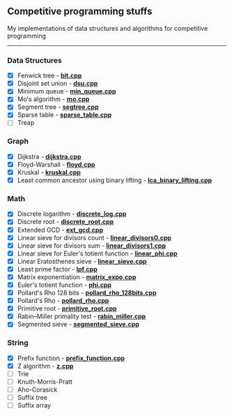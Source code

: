 ## Competitive programming stuffs
My implementations of data structures and algorithms for competitive programming

---

### Data Structures 
+ [x] Fenwick tree - [**bit.cpp**](data_structure/bit.cpp)
+ [x] Disjoint set union - [**dsu.cpp**](data_structure/dsu.cpp)
+ [x] Minimum queue - [**min_queue.cpp**](data_structure/min_queue.cpp)
+ [x] Mo's algorithm - [**mo.cpp**](data_structure/mo.cpp)
+ [x] Segment tree - [**segtree.cpp**](data_structure/segtree.cpp)
+ [x] Sparse table - [**sparse_table.cpp**](data_structure/sparse_table.cpp)
+ [ ] Treap

### Graph
+ [x] Dijkstra - [**dijkstra.cpp**](graph/dijkstra.cpp)
+ [x] Floyd-Warshall - [**floyd.cpp**](graph/floyd.cpp)
+ [x] Kruskal - [**kruskal.cpp**](graph/kruskal.cpp)
+ [x] Least common ancestor using binary lifting - [**lca_binary_lifting.cpp**](graph/lca_binary_lifting.cpp)

### Math
+ [x] Discrete logarithm - [**discrete_log.cpp**](math/discrete_log.cpp)
+ [x] Discrete root - [**discrete_root.cpp**](math/discrete_root.cpp)
+ [x] Extended GCD - [**ext_gcd.cpp**](math/ext_gcd.cpp)
+ [x] Linear sieve for divisors count - [**linear_divisors0.cpp**](math/linear_divisors0.cpp)
+ [x] Linear sieve for divisors sum - [**linear_divisors1.cpp**](math/linear_divisors1.cpp)
+ [x] Linear sieve for Euler's totient function - [**linear_phi.cpp**](math/linear_phi.cpp)
+ [x] Linear Eratosthenes sieve - [**linear_sieve.cpp**](math/linear_sieve.cpp)
+ [x] Least prime factor - [**lpf.cpp**](math/lpf.cpp)
+ [x] Matrix exponentiation - [**matrix_expo.cpp**](math/matrix_expo.cpp)
+ [x] Euler's totient function - [**phi.cpp**](math/phi.cpp)
+ [x] Pollard's Rho 128 bits - [**pollard_rho_128bits.cpp**](math/pollard_rho_128bits.cpp)
+ [x] Pollard's Rho - [**pollard_rho.cpp**](math/pollard_rho.cpp)
+ [x] Primitive root - [**primitive_root.cpp**](math/primitive_root.cpp)
+ [x] Rabin–Miller primality test - [**rabin_miller.cpp**](math/rabin_miller.cpp)
+ [x] Segmented sieve - [**segmented_sieve.cpp**](math/segmented_sieve.cpp)

### String
+ [x] Prefix function - [**prefix_function.cpp**](string/prefix_function.cpp)
+ [x] Z algorithm - [**z.cpp**](string/z.cpp)
+ [ ] Trie
+ [ ] Knuth-Morris-Pratt
+ [ ] Aho-Corasick
+ [ ] Suffix tree
+ [ ] Suffix array
